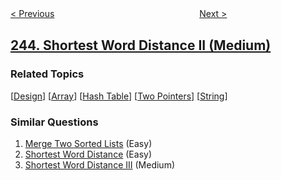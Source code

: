 <!--|This file generated by command(leetcode description); DO NOT EDIT.    |-->
<!--+----------------------------------------------------------------------+-->
<!--|@author    openset <openset.wang@gmail.com>                           |-->
<!--|@link      https://github.com/openset                                 |-->
<!--|@home      https://github.com/openset/leetcode                        |-->
<!--+----------------------------------------------------------------------+-->

[< Previous](../shortest-word-distance "Shortest Word Distance")
　　　　　　　　　　　　　　　　
[Next >](../shortest-word-distance-iii "Shortest Word Distance III")

## [244. Shortest Word Distance II (Medium)](https://leetcode.com/problems/shortest-word-distance-ii "最短单词距离 II")



### Related Topics
  [[Design](../../tag/design/README.md)]
  [[Array](../../tag/array/README.md)]
  [[Hash Table](../../tag/hash-table/README.md)]
  [[Two Pointers](../../tag/two-pointers/README.md)]
  [[String](../../tag/string/README.md)]

### Similar Questions
  1. [Merge Two Sorted Lists](../merge-two-sorted-lists) (Easy)
  1. [Shortest Word Distance](../shortest-word-distance) (Easy)
  1. [Shortest Word Distance III](../shortest-word-distance-iii) (Medium)
